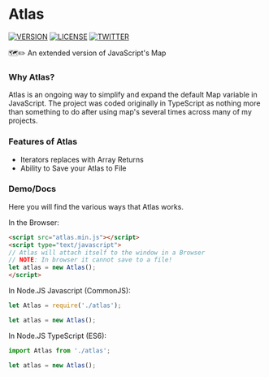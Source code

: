 # Atlas

[![VERSION](https://img.shields.io/badge/dynamic/json.svg?color=blue&label=version&query=version&url=https%3A%2F%2Fraw.githubusercontent.com%2FYourNetworkNerd%2FAtlas%2Fmaster%2Fpackage.json)](https://github.com/YourNetworkNerd/Atlas)
[![LICENSE](https://img.shields.io/badge/license-MIT-green.svg)](https://github.com/YourNetworkNerd/Atlas/blob/master/LICENSE)
[![TWITTER](https://img.shields.io/badge/Twitter-YourNetworkNerd-1DA1F2.svg?logo=twitter)](https://twitter.com/YourNetworknerd)

🗺✏️ An extended version of JavaScript's Map

### Why Atlas?
Atlas is an ongoing way to simplify and expand the default Map variable in JavaScript. The project
was coded originally in TypeScript as nothing more than something to do after using map's several
times across many of my projects.

### Features of Atlas
- Iterators replaces with Array Returns
- Ability to Save your Atlas to File

### Demo/Docs
Here you will find the various ways that Atlas works.

In the Browser:
```html
<script src="atlas.min.js"></script>
<script type="text/javascript">
// Atlas will attach itself to the window in a Browser
// NOTE: In browser it cannot save to a file!
let atlas = new Atlas();
</script>
```

In Node.JS Javascript (CommonJS):
```js
let Atlas = require('./atlas');

let atlas = new Atlas();
```

In Node.JS TypeScript (ES6):
```ts
import Atlas from './atlas';

let atlas = new Atlas();
```